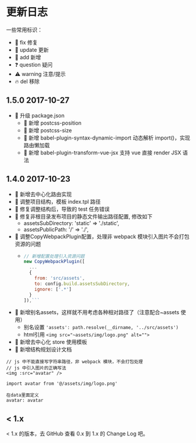 # 更新日志

一些常用标识：

- 🐞 fix 修复
- 🔄 update 更新
- 🔑 add 新增
- ❓ question 疑问
- ⚠️ warning 注意/提示
- 🔥 del 移除

## 1.5.0 2017-10-27

- 🔄 升级 package.json
  - 🔑 新增 postcss-position
  - 🔑 新增 postcss-size
  - 🔑 新增 babel-plugin-syntax-dynamic-import 动态解析 import()，实现路由懒加载
  - 🔑 新增 babel-plugin-transform-vue-jsx 支持 vue 直接 render JSX 语法


## 1.4.0 2017-10-23

- 🔑 新增去中心化路由实现
- 🔄 调整项目结构，模板 index.tpl 路径
- 🐞 修复调整结构后，导致的 test 任务错误
- 🐞 修复非根目录发布项目的静态文件输出路径配置, 修改如下
  - assetsSubDirectory: 'static' => './static',
  - assetsPublicPath: '/' => './',
- 🔄 调整CopyWebpackPlugin配置，处理非 webpack 模块引入图片不会打包资源的问题
  - ```js
    // 新增配置处理引入资源问题
    new CopyWebpackPlugin([
      ...
      {
        from: 'src/assets',
        to: config.build.assetsSubDirectory,
        ignore: ['.*']
      }
    ]),```
- 🔑 新增别名assets，这样就不用考虑各种相对路径了（注意配合~assets 使用）
  - 别名设置 `'assets': path.resolve(__dirname, '../src/assets')`
  - html引用 `<img src="~assets/img/logo.png" alt="">`
- 🔑 新增去中心化 store 使用模板
- 🔑 新增结构规划设计文档

```vue
// js 中不能直接写字符串路径，非 webpack 模块，不会打包处理
// js 中引入图片的正确写法
<img :src="avatar" />

import avatar from '@/assets/img/logo.png'

在data里面定义
avatar: avatar
```

## < 1.x

< 1.x 的版本，去 GitHub 查看 0.x 到 1.x 的 Change Log 吧。
